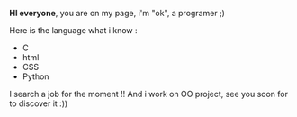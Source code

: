 
  __HI everyone__,
you are on my page, i'm "ok", a programer ;)

Here is the language what i know :
- C
- html
- CSS
- Python

I search a job for the moment !!
And i work on OO project, see you soon for to discover it :))
